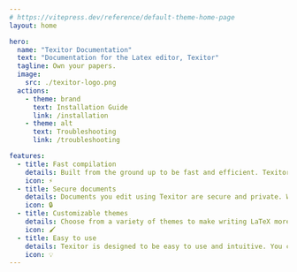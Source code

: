 ```yaml
---
# https://vitepress.dev/reference/default-theme-home-page
layout: home

hero:
  name: "Texitor Documentation"
  text: "Documentation for the Latex editor, Texitor"
  tagline: Own your papers.
  image:
    src: ./texitor-logo.png
  actions:
    - theme: brand
      text: Installation Guide
      link: /installation
    - theme: alt
      text: Troubleshooting
      link: /troubleshooting

features:
  - title: Fast compilation
    details: Built from the ground up to be fast and efficient. Texitor compiles your documents as fast as possible.
    icon: ⚡
  - title: Secure documents
    details: Documents you edit using Texitor are secure and private. We don't store any of your documents on our servers.
    icon: 🔒
  - title: Customizable themes
    details: Choose from a variety of themes to make writing LaTeX more enjoyable.
    icon: 🖌️
  - title: Easy to use
    details: Texitor is designed to be easy to use and intuitive. You can start writing LaTeX documents in no time.
    icon: 💡
---
```

